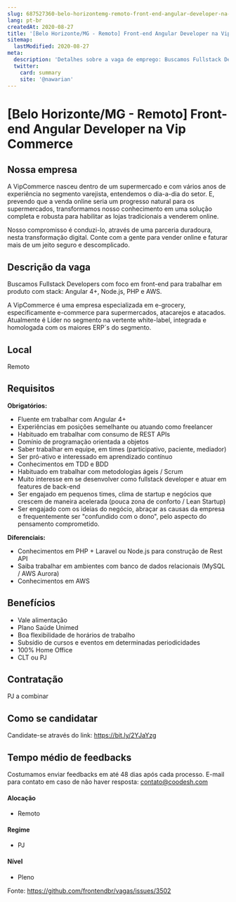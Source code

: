 ```yaml
---
slug: 687527360-belo-horizontemg-remoto-front-end-angular-developer-na-vip-commerce
lang: pt-br
createdAt: 2020-08-27
title: '[Belo Horizonte/MG - Remoto] Front-end Angular Developer na Vip Commerce - Vaga de Emprego'
sitemap:
  lastModified: 2020-08-27
meta:
  description: 'Detalhes sobre a vaga de emprego: Buscamos Fullstack Developers com foco em front-end para trabalhar em produto com stack: Angular 4+, Node.js, PHP e AWS. A VipCommerce é uma empresa especializada em e-grocery, especificamente e-commerce para supermercados, atacarejos e atacados. Atualmente é Líder no segmento na vertente white-label, integrada e homologada com os maiores ERP´s do segmento.'
  twitter:
    card: summary
    site: '@nawarian'
---
```


# [Belo Horizonte/MG - Remoto] Front-end Angular Developer na Vip Commerce

## Nossa empresa

A VipCommerce nasceu dentro de um supermercado e com vários anos de experiência no segmento varejista, entendemos o dia-a-dia do setor. E, prevendo que a venda online seria um progresso natural para os supermercados, transformamos nosso conhecimento em uma solução completa e robusta para habilitar as lojas tradicionais a venderem online.

Nosso compromisso é conduzi-lo, através de uma parceria duradoura, nesta transformação digital. Conte com a gente para vender online e faturar mais de um jeito seguro e descomplicado.

## Descrição da vaga

Buscamos Fullstack Developers com foco em front-end para trabalhar em produto com stack: Angular 4+, Node.js, PHP e AWS.

A VipCommerce é uma empresa especializada em e-grocery, especificamente e-commerce para supermercados, atacarejos e atacados. Atualmente é Líder no segmento na vertente white-label, integrada e homologada com os maiores ERP´s do segmento.

## Local

Remoto

## Requisitos

**Obrigatórios:**
- Fluente em trabalhar com Angular 4+
- Experiências em posições semelhante ou atuando como freelancer
- Habituado em trabalhar com consumo de REST APIs
- Domínio de programação orientada a objetos
- Saber trabalhar em equipe, em times (participativo, paciente, mediador)
- Ser pró-ativo e interessado em aprendizado contínuo
- Conhecimentos em TDD e BDD
- Habituado em trabalhar com metodologias ágeis / Scrum
- Muito interesse em se desenvolver como fullstack developer e atuar em features de back-end
- Ser engajado em pequenos times, clima de startup e negócios que crescem de maneira acelerada (pouca zona de conforto / Lean Startup)
- Ser engajado com os ideias do negócio, abraçar as causas da empresa e frequentemente ser "confundido com o dono", pelo aspecto do pensamento comprometido.

**Diferenciais:**
- Conhecimentos em PHP + Laravel ou Node.js para construção de Rest API
- Saiba trabalhar em ambientes com banco de dados relacionais (MySQL / AWS Aurora)
- Conhecimentos em AWS

## Benefícios

- Vale alimentação
- Plano Saúde Unimed
- Boa flexibilidade de horários de trabalho
- Subsídio de cursos e eventos em determinadas periodicidades
- 100% Home Office
- CLT ou PJ

## Contratação

PJ a combinar

## Como se candidatar

Candidate-se através do link: https://bit.ly/2YJaYzg

## Tempo médio de feedbacks

Costumamos enviar feedbacks em até 48 dias após cada processo.
E-mail para contato em caso de não haver resposta: contato@coodesh.com

#### Alocação
- Remoto

#### Regime
- PJ

#### Nível
- Pleno

Fonte: https://github.com/frontendbr/vagas/issues/3502